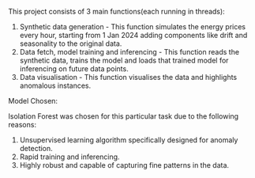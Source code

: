 This project consists of 3 main functions(each running in threads):

1. Synthetic data generation - This function simulates the energy prices every hour, starting from 1 Jan 2024 adding components like drift and seasonality to the original data.
2. Data fetch, model training and inferencing - This function reads the synthetic data, trains the model and loads that trained model for inferencing on future data points.
3. Data visualisation - This function visualises the data and highlights anomalous instances.

Model Chosen:

Isolation Forest was chosen for this particular task due to the following reasons:

1. Unsupervised learning algorithm specifically designed for anomaly detection.
2. Rapid training and inferencing.
3. Highly robust and capable of capturing fine patterns in the data.
